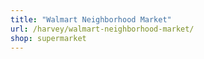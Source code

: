```yaml
---
title: "Walmart Neighborhood Market"
url: /harvey/walmart-neighborhood-market/
shop: supermarket
---
```

